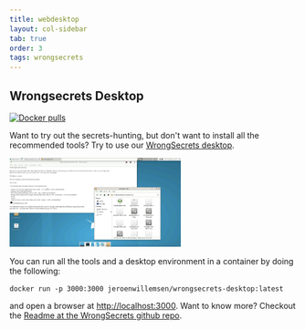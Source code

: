 ```yaml
---
title: webdesktop
layout: col-sidebar
tab: true
order: 3
tags: wrongsecrets
---
```


## Wrongsecrets Desktop
[![Docker pulls](https://img.shields.io/docker/pulls/jeroenwillemsen/wrongsecrets-desktop.svg)](https://img.shields.io/docker/pulls/jeroenwillemsen/wrongsecrets-desktop.svg)

Want to try out the secrets-hunting, but don't want to install all the recommended tools? Try to use our [WrongSecrets desktop](https://hub.docker.com/r/jeroenwillemsen/wrongsecrets-desktop).

<img src="assets/images/wrongsecrets-desktop.png" alt="WrongSecrets desktopt" width="300px" />

You can run all the tools and a desktop environment in a container by doing the following:

```shell
docker run -p 3000:3000 jeroenwillemsen/wrongsecrets-desktop:latest
```

and open a browser at [http://localhost:3000](http://localhost:3000). 
Want to know more? Checkout the [Readme at the WrongSecrets github repo](https://github.com/OWASP/wrongsecrets#want-to-play-but-are-not-allowed-to-install-the-tools).
